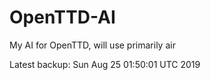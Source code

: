 # OpenTTD-AI
My AI for OpenTTD, will use primarily air

Latest backup: Sun Aug 25 01:50:01 UTC 2019
